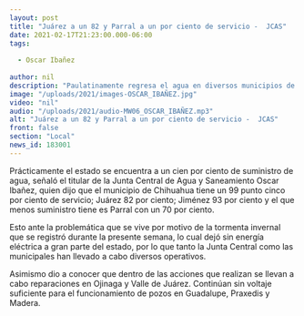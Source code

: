 ```yaml
---
layout: post
title: "Juárez a un 82 y Parral a un por ciento de servicio -  JCAS"
date: 2021-02-17T21:23:00.000-06:00
tags:
  
  - Oscar Ibañez
  
author: nil
description: "Paulatinamente regresa el agua en diversos municipios de Chihuahua."
image: "/uploads/2021/images-OSCAR_IBAÑEZ.jpg"
video: "nil"
audio: "/uploads/2021/audio-MW06_OSCAR_IBAÑEZ.mp3"
alt: "Juárez a un 82 y Parral a un por ciento de servicio -  JCAS"
front: false
section: "Local"
news_id: 183001
---
```


Prácticamente el estado se encuentra a un cien por ciento de suministro de agua, señaló el titular de la Junta Central de Agua y Saneamiento Oscar Ibañez, quien dijo que el municipio de Chihuahua tiene un 99 punto cinco por ciento de servicio; Juárez 82 por ciento; Jiménez 93 por ciento y el que menos suministro tiene es Parral con un 70 por ciento.

Esto ante la problemática que se vive por motivo de la tormenta invernal que se registró durante la presente semana, lo cual dejó sin energía eléctrica a gran parte del estado, por lo que tanto la Junta Central como las municipales han llevado a cabo diversos operativos.

Asimismo dio a conocer que dentro de las acciones que realizan se llevan a cabo reparaciones en Ojinaga y Valle de Juárez. Continúan sin voltaje suficiente para el funcionamiento de pozos en Guadalupe, Praxedis y Madera.
